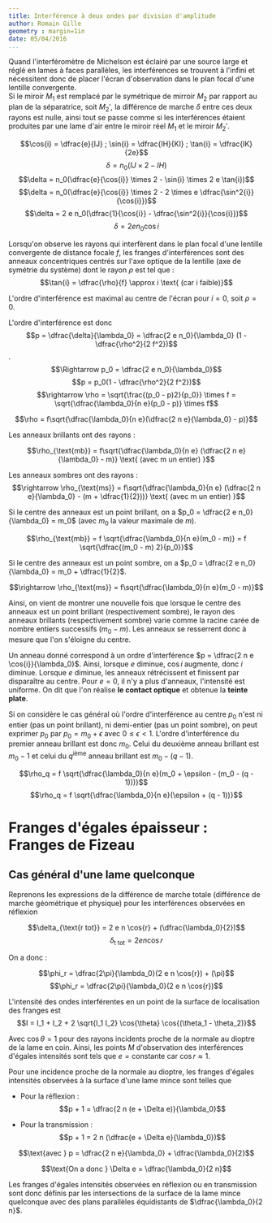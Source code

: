 ```yaml
---
title: Interférence à deux ondes par division d'amplitude
author: Romain Gille
geometry : margin=1in
date: 05/04/2016
...
```


Quand l'interféromètre de Michelson est éclairé par une source large et réglé
  en lames à faces parallèles, les interférences se trouvent à l'infini et
  nécessitent donc de placer l'écran d'observation dans le plan focal d'une
  lentille convergente.  
Si le miroir $M_1$ est remplacé par le symétrique de mirroir $M_2$ par rapport
  au plan de la séparatrice, soit $M_2'$, la différence de marche $\delta$ entre
  ces deux rayons est nulle, ainsi tout se passe comme si les interférences
  étaient produites par une lame d'air entre le miroir réel $M_1$ et le miroir
  $M_2'$.

$$\cos{i} = \dfrac{e}{IJ} ; \sin{i} = \dfrac{IH}{KI} ;
  \tan{i} = \dfrac{IK}{2e}$$
$$\delta = n_0(IJ \times 2 - IH)$$
$$\delta = n_0(\dfrac{e}{\cos{i}} \times 2 - \sin{i} \times 2 e \tan{i})$$
$$\delta = n_0(\dfrac{e}{\cos{i}} \times 2 - 2 \times e
  \dfrac{\sin^2{i}}{\cos{i}})$$
$$\delta = 2 e n_0(\dfrac{1}{\cos{i}} - \dfrac{\sin^2{i}}{\cos{i}})$$
$$\delta = 2 e n_0 \cos{i}$$

Lorsqu'on observe les rayons qui interfèrent dans le plan focal d'une lentille
  convergente de distance focale $f$, les franges d'interférences sont des
  anneaux concentriques centrés sur l'axe optique de la lentille (axe de
  symétrie du système) dont le rayon $\rho$ est tel que :
  $$\tan{i} = \dfrac{\rho}{f} \approx i \text{ (car i faible)}$$

L'ordre d'interférence est maximal au centre de l'écran pour $i = 0$,
  soit $\rho = 0$.

L'ordre d'interférence est donc
$$p = \dfrac{\delta}{\lambda_0} = \dfrac{2 e n_0}{\lambda_0}
  (1 - \dfrac{\rho^2}{2 f^2})$$.
$$\Rightarrow p_0 = \dfrac{2 e n_0}{\lambda_0}$$
$$p = p_0(1 - \dfrac{\rho^2}{2 f^2})$$
$$\rightarrow \rho = \sqrt{\frac{(p_0 - p)2}{p_0}} \times f
  = \sqrt{\dfrac{\lambda_0}{n e}(p_0 - p)} \times f$$

$$\rho = f\sqrt{\dfrac{\lambda_0}{n e}(\dfrac{2 n e}{\lambda_0} - p)}$$

Les anneaux brillants ont des rayons :

$$\rho_{\text{mb}} = f\sqrt{\dfrac{\lambda_0}{n e}
  (\dfrac{2 n e}{\lambda_0} - m)} \text{ (avec m un entier) }$$

Les anneaux sombres ont des rayons :
$$\rightarrow \rho_{\text{ms}} = f\sqrt{\dfrac{\lambda_0}{n e}
  (\dfrac{2 n e}{\lambda_0} - (m + \dfrac{1}{2}))} \text{ (avec m un entier) }$$

Si le centre des anneaux est un point brillant, on a
  $p_0 = \dfrac{2 e n_0}{\lambda_0} = m_0$ (avec $m_0$ la valeur maximale de
  $m$).

$$\rho_{\text{mb}} = f \sqrt{\dfrac{\lambda_0}{n e}(m_0 - m)} =
  f \sqrt{\dfrac{(m_0 - m) 2}{p_0}}$$

Si le centre des anneaux est un point sombre, on a
  $p_0 = \dfrac{2 e n_0}{\lambda_0} = m_0 + \dfrac{1}{2}$.

$$\rightarrow \rho_{\text{ms}} = f\sqrt{\dfrac{\lambda_0}{n e}(m_0 - m)}$$

Ainsi, on vient de montrer une nouvelle fois que lorsque le centre des anneaux
  est un point brillant (respectivement sombre), le rayon des anneaux brillants
  (respectivement sombre) varie comme la racine carée de nombre entiers
  successifs $(m_0 - m)$. Les anneaux se resserrent donc à mesure que l'on
  s'éloigne du centre.

Un anneau donné correspond à un ordre d'interférence
  $p = \dfrac{2 n e \cos{i}}{\lambda_0}$. Ainsi, lorsque $e$ diminue, $\cos{i}$
  augmente, donc $i$ diminue. Lorsque $e$ diminue, les anneaux rétrécissent et
  finissent par disparaître au centre. Pour $e = 0$, il n'y a plus d'anneaux,
  l'intensité est uniforme. On dit que l'on réalise **le contact optique** et
  obtenue la **teinte plate**.

Si on considère le cas général où l'ordre d'interférence au centre $p_0$ n'est
ni entier (pas un point brillant), ni demi-entier (pas un point sombre), on peut
exprimer $p_0$ par $p_0 = m_0 + \epsilon$ avec $0 \leq \epsilon < 1$. L'ordre
d'interférence du premier anneau brillant est donc $m_0$. Celui du deuxième
anneau brillant est $m_0 - 1$ et celui du $q^{\text{ième}}$ anneau brillant est
$m_0 - (q - 1)$.

$$\rho_q = f \sqrt{\dfrac{\lambda_0}{n e}(m_0 + \epsilon - (m_0 - (q - 1)))}$$
$$\rho_q = f \sqrt{\dfrac{\lambda_0}{n e}(\epsilon + (q - 1))}$$

# Franges d'égales épaisseur : Franges de Fizeau

## Cas général d'une lame quelconque

Reprenons les expressions de la différence de marche totale (différence de
  marche géométrique et physique) pour les interférences observées en réflexion

$$\delta_{\text{r tot}} = 2 e n \cos{r} + (\dfrac{\lambda_0}{2})$$
$$\delta_{\text{t tot}} = 2 e n \cos{r}$$

On a donc :

$$\phi_r = \dfrac{2\pi}{\lambda_0}(2 e n \cos{r}) + (\pi)$$
$$\phi_r = \dfrac{2\pi}{\lambda_0}(2 e n \cos{r})$$

L'intensité des ondes interférentes en un point de la surface de localisation
  des franges est
  $$I = I_1 + I_2 + 2 \sqrt{I_1 I_2} \cos{\theta} \cos{(\theta_1 - \theta_2)}$$

Avec $\cos{\theta} = 1$ pour des rayons incidents proche de la normale au
  dioptre de la lame en coin. Ainsi, les points $M$ d'observation des
  interférences d'égales intensités sont tels que $e = \text{constante}$
  car $\cos{r} \approx 1$.

Pour une incidence proche de la normale au dioptre, les franges d'égales
  intensités observées à la surface d'une lame mince sont telles que

* Pour la réflexion :
  $$p + 1 = \dfrac{2 n (e + \Delta e)}{\lambda_0}$$

* Pour la transmission :
  $$p + 1 = 2 n (\dfrac{e + \Delta e}{\lambda_0})$$

$$\text{avec } p = \dfrac{2 n e}{\lambda_0} + \dfrac{\lambda_0}{2}$$

$$\text{On a donc } \Delta e = \dfrac{\lambda_0}{2 n}$$

Les franges d'égales intensités observées en réflexion ou en transmission sont
  donc définis par les intersections de la surface de la lame mince quelconque
  avec des plans parallèles équidistants de $\dfrac{\lambda_0}{2 n}$.
